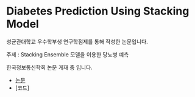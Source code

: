 # Diabetes Prediction Using Stacking Model

성균관대학교 우수학부생 연구학점제를 통해 작성한 논문입니다.

주제 : Stacking Ensemble 모델을 이용한 당뇨병 예측

한국정보통신학회 논문 게재 중 입니다.


- [논문](https://github.com/better62/Excellent-undergraduate-research-credit-system/blob/main/Stacking%20%EB%AA%A8%EB%8D%B8%EC%9D%84%20%EC%9D%B4%EC%9A%A9%ED%95%9C%20%EB%8B%B9%EB%87%A8%EB%B3%91%20%EC%98%88%EC%B8%A1.pdf)
- [코드] 
